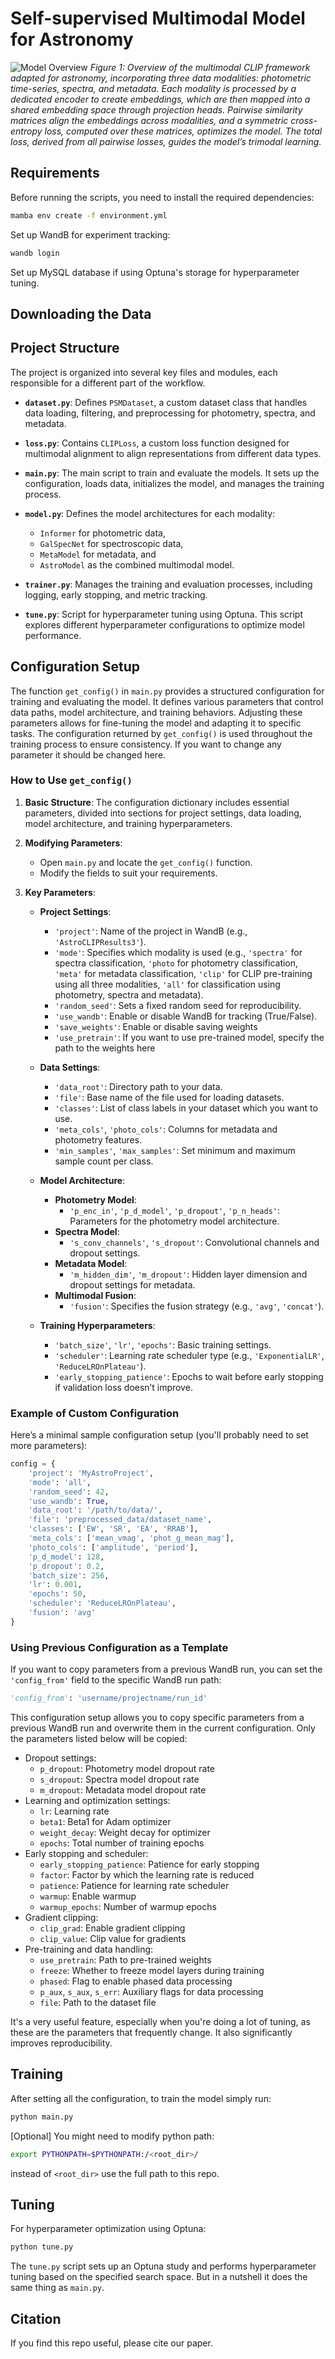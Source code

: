 # Self-supervised Multimodal Model for Astronomy

![Model Overview](images/astroclip.png)
*Figure 1: Overview of the multimodal CLIP framework adapted for astronomy, incorporating three data modalities: photometric time-series, spectra, and metadata. Each modality is processed by a dedicated encoder to create embeddings, which are then mapped into a shared embedding space through projection heads. Pairwise similarity matrices align the embeddings across modalities, and a symmetric cross-entropy loss, computed over these matrices, optimizes the model. The total loss, derived from all pairwise losses, guides the model’s trimodal learning.*


## Requirements

Before running the scripts, you need to install the required dependencies:
   ```sh
   mamba env create -f environment.yml
   ```

Set up WandB for experiment tracking:
   ```sh
   wandb login
   ```

Set up MySQL database if using Optuna's storage for hyperparameter tuning.


## Downloading the Data

## Project Structure

The project is organized into several key files and modules, each responsible for a different part of the workflow.

- **`dataset.py`**: Defines `PSMDataset`, a custom dataset class that handles data loading, filtering, and preprocessing for photometry, spectra, and metadata. 

- **`loss.py`**: Contains `CLIPLoss`, a custom loss function designed for multimodal alignment to align representations from different data types.

- **`main.py`**: The main script to train and evaluate the models. It sets up the configuration, loads data, initializes the model, and manages the training process.

- **`model.py`**: Defines the model architectures for each modality:
  - `Informer` for photometric data,
  - `GalSpecNet` for spectroscopic data,
  - `MetaModel` for metadata, and
  - `AstroModel` as the combined multimodal model.

- **`trainer.py`**: Manages the training and evaluation processes, including logging, early stopping, and metric tracking.

- **`tune.py`**: Script for hyperparameter tuning using Optuna. This script explores different hyperparameter configurations to optimize model performance.

## Configuration Setup

The function `get_config()` in `main.py` provides a structured configuration for training and evaluating the model. It defines various parameters that control data paths, model architecture, and training behaviors. Adjusting these parameters allows for fine-tuning the model and adapting it to specific tasks. The configuration returned by `get_config()` is used throughout the training process to ensure consistency. If you want to change any parameter it should be changed here.

### How to Use `get_config()`

1. **Basic Structure**: The configuration dictionary includes essential parameters, divided into sections for project settings, data loading, model architecture, and training hyperparameters.

2. **Modifying Parameters**:
   - Open `main.py` and locate the `get_config()` function.
   - Modify the fields to suit your requirements.

3. **Key Parameters**:
   - **Project Settings**:
     - `'project'`: Name of the project in WandB (e.g., `'AstroCLIPResults3'`).
     - `'mode'`: Specifies which modality is used (e.g., `'spectra'` for spectra classification, `'photo` for photometry classification, `'meta'` for metadata classification, `'clip'` for CLIP pre-training using all three modalities, `'all'` for classification using photometry, spectra and metadata).
     - `'random_seed'`: Sets a fixed random seed for reproducibility.
     - `'use_wandb'`: Enable or disable WandB for tracking (True/False).
     - `'save_weights'`: Enable or disable saving weights
     - `'use_pretrain'`: If you want to use pre-trained model, specify the path to the weights here

   - **Data Settings**:
     - `'data_root'`: Directory path to your data.
     - `'file'`: Base name of the file used for loading datasets.
     - `'classes'`: List of class labels in your dataset which you want to use.
     - `'meta_cols'`, `'photo_cols'`: Columns for metadata and photometry features.
     - `'min_samples'`, `'max_samples'`: Set minimum and maximum sample count per class.

   - **Model Architecture**:
     - **Photometry Model**:
       - `'p_enc_in'`, `'p_d_model'`, `'p_dropout'`, `'p_n_heads'`: Parameters for the photometry model architecture.
     - **Spectra Model**:
       - `'s_conv_channels'`, `'s_dropout'`: Convolutional channels and dropout settings.
     - **Metadata Model**:
       - `'m_hidden_dim'`, `'m_dropout'`: Hidden layer dimension and dropout settings for metadata.
     - **Multimodal Fusion**:
       - `'fusion'`: Specifies the fusion strategy (e.g., `'avg'`, `'concat'`).

   - **Training Hyperparameters**:
     - `'batch_size'`, `'lr'`, `'epochs'`: Basic training settings.
     - `'scheduler'`: Learning rate scheduler type (e.g., `'ExponentialLR'`, `'ReduceLROnPlateau'`).
     - `'early_stopping_patience'`: Epochs to wait before early stopping if validation loss doesn’t improve.

### Example of Custom Configuration

Here’s a minimal sample configuration setup (you'll probably need to set more parameters):

```python
config = {
    'project': 'MyAstroProject',
    'mode': 'all',
    'random_seed': 42,
    'use_wandb': True,
    'data_root': '/path/to/data/',
    'file': 'preprocessed_data/dataset_name',
    'classes': ['EW', 'SR', 'EA', 'RRAB'],
    'meta_cols': ['mean_vmag', 'phot_g_mean_mag'],
    'photo_cols': ['amplitude', 'period'],
    'p_d_model': 128,
    'p_dropout': 0.2,
    'batch_size': 256,
    'lr': 0.001,
    'epochs': 50,
    'scheduler': 'ReduceLROnPlateau',
    'fusion': 'avg'
}
```

### Using Previous Configuration as a Template

If you want to copy parameters from a previous WandB run, you can set the `'config_from'` field to the specific WandB run path:

```python
'config_from': 'username/projectname/run_id'
```

This configuration setup allows you to copy specific parameters from a previous WandB run and overwrite them in the current configuration. Only the parameters listed below will be copied:
   - Dropout settings:
     - `p_dropout`: Photometry model dropout rate
     - `s_dropout`: Spectra model dropout rate
     - `m_dropout`: Metadata model dropout rate
   - Learning and optimization settings:
     - `lr`: Learning rate
     - `beta1`: Beta1 for Adam optimizer
     - `weight_decay`: Weight decay for optimizer
     - `epochs`: Total number of training epochs
   - Early stopping and scheduler:
     - `early_stopping_patience`: Patience for early stopping
     - `factor`: Factor by which the learning rate is reduced
     - `patience`: Patience for learning rate scheduler
     - `warmup`: Enable warmup
     - `warmup_epochs`: Number of warmup epochs
   - Gradient clipping:
     - `clip_grad`: Enable gradient clipping
     - `clip_value`: Clip value for gradients
   - Pre-training and data handling:
     - `use_pretrain`: Path to pre-trained weights
     - `freeze`: Whether to freeze model layers during training
     - `phased`: Flag to enable phased data processing
     - `p_aux`, `s_aux`, `s_err`: Auxiliary flags for data processing
     - `file`: Path to the dataset file

It's a very useful feature, especially when you're doing a lot of tuning, as these are the parameters that frequently change. It also significantly improves reproducibility.

## Training 

After setting all the configuration, to train the model simply run:
```sh
python main.py
```

[Optional] You might need to modify python path:
```sh
export PYTHONPATH=$PYTHONPATH:/<root_dir>/
```
instead of `<root_dir>` use the full path to this repo.

## Tuning

For hyperparameter optimization using Optuna:
```sh
python tune.py
```
The `tune.py` script sets up an Optuna study and performs hyperparameter tuning based on the specified search space. But in a nutshell it does the same thing as `main.py`.

## Citation
If you find this repo useful, please cite our paper.
```

```